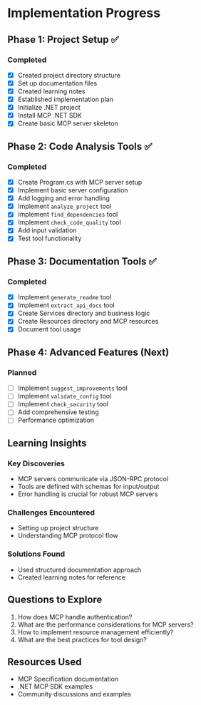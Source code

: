 # Implementation Progress

## Phase 1: Project Setup ✅

### Completed
- [x] Created project directory structure
- [x] Set up documentation files
- [x] Created learning notes
- [x] Established implementation plan
- [x] Initialize .NET project
- [x] Install MCP .NET SDK
- [x] Create basic MCP server skeleton

## Phase 2: Code Analysis Tools ✅

### Completed
- [x] Create Program.cs with MCP server setup
- [x] Implement basic server configuration
- [x] Add logging and error handling
- [x] Implement `analyze_project` tool
- [x] Implement `find_dependencies` tool
- [x] Implement `check_code_quality` tool
- [x] Add input validation
- [x] Test tool functionality

## Phase 3: Documentation Tools ✅

### Completed
- [x] Implement `generate_readme` tool
- [x] Implement `extract_api_docs` tool
- [x] Create Services directory and business logic
- [x] Create Resources directory and MCP resources
- [x] Document tool usage

## Phase 4: Advanced Features (Next)

### Planned
- [ ] Implement `suggest_improvements` tool
- [ ] Implement `validate_config` tool
- [ ] Implement `check_security` tool
- [ ] Add comprehensive testing
- [ ] Performance optimization

## Learning Insights

### Key Discoveries
- MCP servers communicate via JSON-RPC protocol
- Tools are defined with schemas for input/output
- Error handling is crucial for robust MCP servers

### Challenges Encountered
- Setting up project structure
- Understanding MCP protocol flow

### Solutions Found
- Used structured documentation approach
- Created learning notes for reference

## Questions to Explore

1. How does MCP handle authentication?
2. What are the performance considerations for MCP servers?
3. How to implement resource management efficiently?
4. What are the best practices for tool design?

## Resources Used

- MCP Specification documentation
- .NET MCP SDK examples
- Community discussions and examples
